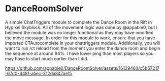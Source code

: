 # DanceRoomSolver
A simple ChatTriggers module to complete the Dance Room in the Rift in Hypixel Skyblock. All of the movement logic was done by @appable0, but I believed the module was no longer functional as they may have modified the move message. 
In order for this module to work, ensure that you have imported CTAutocomplete in your chattriggers module. 
Additionally, you will want to run /ct reload from the moment you enter the dance room and begin the sequence at around 94%. I have lower ping than most players so you may have to start much earlier than I did. 

https://github.com/appable0/DanceRoomSolver/assets/16139460/c5b57217-67d0-448f-abec-312da847ae15

